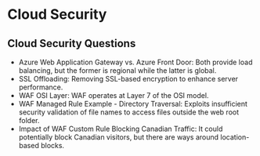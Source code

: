 # Cloud Security

## Cloud Security Questions
- Azure Web Application Gateway vs. Azure Front Door: Both provide load balancing, but the former is regional while the latter is global.
- SSL Offloading: Removing SSL-based encryption to enhance server performance.
- WAF OSI Layer: WAF operates at Layer 7 of the OSI model.
- WAF Managed Rule Example - Directory Traversal: Exploits insufficient security validation of file names to access files outside the web root folder.
- Impact of WAF Custom Rule Blocking Canadian Traffic: It could potentially block Canadian visitors, but there are ways around location-based blocks.
